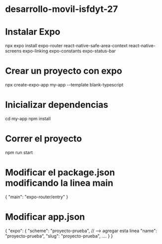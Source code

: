 # desarrollo-movil-isfdyt-27

# Instalar Expo

npx expo install expo-router react-native-safe-area-context react-native-screens expo-linking expo-constants expo-status-bar

# Crear un proyecto con expo

npx create-expo-app my-app --template blank-typescript

# Inicializar dependencias 

cd my-app
npm install

# Correr el proyecto

npm run start


# Modificar el package.json modificando la linea main

{
  "main": "expo-router/entry"
}

# Modificar app.json

{
  "expo": {
    "scheme": "proyecto-prueba", // --> agregar esta linea
    "name": "proyecto-prueba",
    "slug": "proyecto-prueba",
 ....
  }
}
